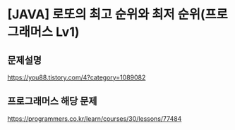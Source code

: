 # [JAVA] 로또의 최고 순위와 최저 순위(프로그래머스 Lv1)

## 문제설명
https://you88.tistory.com/4?category=1089082

## 프로그래머스 해당 문제
https://programmers.co.kr/learn/courses/30/lessons/77484

